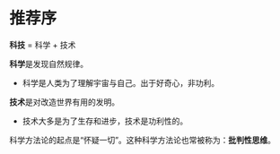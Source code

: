 # 推荐序

**科技** = 科学 + 技术

**科学**是发现自然规律。

- 科学是人类为了理解宇宙与自己。出于好奇心，非功利。

**技术**是对改造世界有用的发明。

- 技术大多是为了生存和进步，技术是功利性的。





科学方法论的起点是“怀疑一切”。这种科学方法论也常被称为：**批判性思维**。

